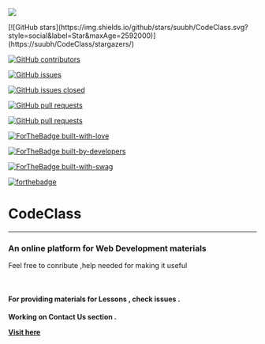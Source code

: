 
<img  src="https://github.com/suubh/CodeClass/blob/master/codeclass.jpg">

<p>
[![GitHub stars](https://img.shields.io/github/stars/suubh/CodeClass.svg?style=social&label=Star&maxAge=2592000)](https://suubh/CodeClass/stargazers/)

[![GitHub contributors](https://img.shields.io/github/contributors/suubh/CodeClass.svg)](https://GitHub.com/suubh/CodeClass/graphs/contributors/)

[![GitHub issues](https://img.shields.io/github/issues/suubh/CodeClass.svg)](https://github.com/suubh/CodeClass/issues)

[![GitHub issues closed](https://img.shields.io/github/issues-closed/suubh/CodeClass.svg)](https://github.com/suubh/CodeClass/issues?q=is%3Aissue+is%3Aclosed)

[![GitHub pull requests](https://img.shields.io/github/issues-pr/suubh/CodeClass.svg)](https://github.com/suubh/CodeClass/pulls)

[![GitHub pull requests](https://img.shields.io/github/issues-pr-closed/suubh/CodeClass.svg)](https://github.com/suubh/CodeClass/pulls?q=is%3Apr+is%3Aclosed)

</p>


[![ForTheBadge built-with-love](http://ForTheBadge.com/images/badges/built-with-love.svg)](http://ForTheBadge.com)

[![ForTheBadge built-by-developers](http://ForTheBadge.com/images/badges/built-by-developers.svg)](http://ForTheBadge.com)

[![ForTheBadge built-with-swag](http://ForTheBadge.com/images/badges/built-with-swag.svg)](http://ForTheBadge.com)

[![forthebadge](https://forthebadge.com/images/badges/open-source.svg)](https://forthebadge.com)


<h1> CodeClass</h1>
<hr>
<h3>An online platform for Web Development materials</h3>
<p>Feel free to conribute ,help needed for making it useful </p><br>
<h4>For providing materials for Lessons , check issues .</h4>
<h4>Working on Contact Us section .
<p><a href="https://suubh.github.io/CodeClass/templates/index.html" target="_blank" >Visit here</a></p>

